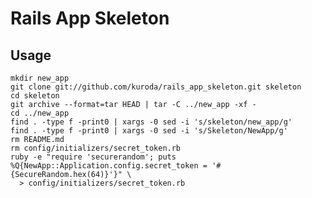 Rails App Skeleton
==================


Usage
-----

    mkdir new_app
    git clone git://github.com/kuroda/rails_app_skeleton.git skeleton
    cd skeleton
    git archive --format=tar HEAD | tar -C ../new_app -xf -
    cd ../new_app
    find . -type f -print0 | xargs -0 sed -i 's/skeleton/new_app/g'
    find . -type f -print0 | xargs -0 sed -i 's/Skeleton/NewApp/g'
    rm README.md
    rm config/initializers/secret_token.rb
    ruby -e "require 'securerandom'; puts %Q{NewApp::Application.config.secret_token = '#{SecureRandom.hex(64)}'}" \
      > config/initializers/secret_token.rb
